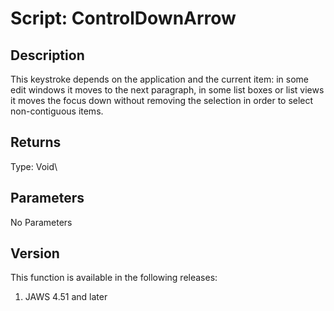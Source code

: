 # Script: ControlDownArrow

## Description

This keystroke depends on the application and the current item: in some
edit windows it moves to the next paragraph, in some list boxes or list
views it moves the focus down without removing the selection in order to
select non-contiguous items.

## Returns

Type: Void\

## Parameters

No Parameters

## Version

This function is available in the following releases:

1.  JAWS 4.51 and later
